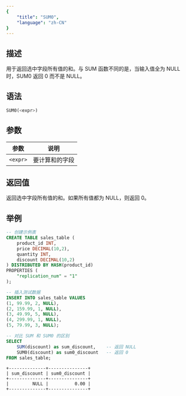 ```yaml
---
{
    "title": "SUM0",
    "language": "zh-CN"
}
---
```


## 描述

用于返回选中字段所有值的和。与 SUM 函数不同的是，当输入值全为 NULL 时，SUM0 返回 0 而不是 NULL。

## 语法

```sql
SUM0(<expr>)
```

## 参数

| 参数 | 说明 |
| -- | -- |
| `<expr>` | 要计算和的字段 |

## 返回值

返回选中字段所有值的和。如果所有值都为 NULL，则返回 0。

## 举例

```sql
-- 创建示例表
CREATE TABLE sales_table (
    product_id INT,
    price DECIMAL(10,2),
    quantity INT,
    discount DECIMAL(10,2)
) DISTRIBUTED BY HASH(product_id)
PROPERTIES (
    "replication_num" = "1"
);

-- 插入测试数据
INSERT INTO sales_table VALUES
(1, 99.99, 2, NULL),
(2, 159.99, 1, NULL),
(3, 49.99, 5, NULL),
(4, 299.99, 1, NULL),
(5, 79.99, 3, NULL);

-- 对比 SUM 和 SUM0 的区别
SELECT 
    SUM(discount) as sum_discount,    -- 返回 NULL
    SUM0(discount) as sum0_discount   -- 返回 0
FROM sales_table;
```

```text
+--------------+---------------+
| sum_discount | sum0_discount |
+--------------+---------------+
|         NULL |          0.00 |
+--------------+---------------+
```